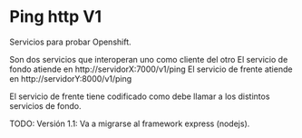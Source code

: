 Ping http V1
============

Servicios para probar Openshift.

Son dos servicios que interoperan uno como cliente del otro
El servicio de fondo atiende en http://servidorX:7000/v1/ping
El servicio de frente atiende en http://servidorY:8000/v1/ping

El servicio de frente tiene codificado como debe llamar a los distintos
servicios de fondo.

TODO: Versión 1.1: Va a migrarse al framework express (nodejs).
